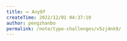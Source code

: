 ```yaml
---
title: ➖ AnyOf
createTime: 2022/12/01 04:37:10
author: pengzhanbo
permalink: /note/type-challenges/v5zj4nk9/
---
```


